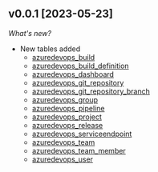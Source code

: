## v0.0.1 [2023-05-23]

_What's new?_

- New tables added
  - [azuredevops_build](https://hub.steampipe.io/plugins/turbot/azuredevops/tables/azuredevops_build)
  - [azuredevops_build_definition](https://hub.steampipe.io/plugins/turbot/azuredevops/tables/azuredevops_build_definition)
  - [azuredevops_dashboard](https://hub.steampipe.io/plugins/turbot/azuredevops/tables/azuredevops_dashboard)
  - [azuredevops_git_repository](https://hub.steampipe.io/plugins/turbot/azuredevops/tables/azuredevops_git_repository)
  - [azuredevops_git_repository_branch](https://hub.steampipe.io/plugins/turbot/azuredevops/tables/azuredevops_git_repository_branch)
  - [azuredevops_group](https://hub.steampipe.io/plugins/turbot/azuredevops/tables/azuredevops_group)
  - [azuredevops_pipeline](https://hub.steampipe.io/plugins/turbot/azuredevops/tables/azuredevops_pipeline)
  - [azuredevops_project](https://hub.steampipe.io/plugins/turbot/azuredevops/tables/azuredevops_project)
  - [azuredevops_release](https://hub.steampipe.io/plugins/turbot/azuredevops/tables/azuredevops_release)
  - [azuredevops_serviceendpoint](https://hub.steampipe.io/plugins/turbot/azuredevops/tables/azuredevops_serviceendpoint)
  - [azuredevops_team](https://hub.steampipe.io/plugins/turbot/azuredevops/tables/azuredevops_team)
  - [azuredevops_team_member](https://hub.steampipe.io/plugins/turbot/azuredevops/tables/azuredevops_team_member)
  - [azuredevops_user](https://hub.steampipe.io/plugins/turbot/azuredevops/tables/azuredevops_user)
